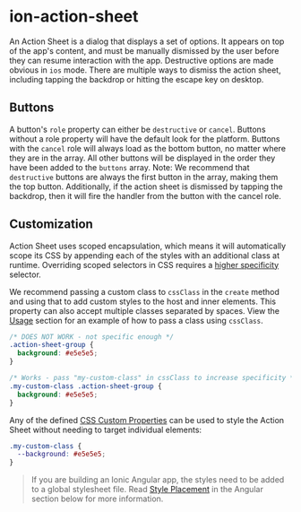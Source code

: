# ion-action-sheet

An Action Sheet is a dialog that displays a set of options. It appears on top of the app's content, and must be manually dismissed by the user before they can resume interaction with the app. Destructive options are made obvious in `ios` mode. There are multiple ways to dismiss the action sheet, including tapping the backdrop or hitting the escape key on desktop.

## Buttons

A button's `role` property can either be `destructive` or `cancel`. Buttons without a role property will have the default look for the platform. Buttons with the `cancel` role will always load as the bottom button, no matter where they are in the array. All other buttons will be displayed in the order they have been added to the `buttons` array. Note: We recommend that `destructive` buttons are always the first button in the array, making them the top button. Additionally, if the action sheet is dismissed by tapping the backdrop, then it will fire the handler from the button with the cancel role.

## Customization

Action Sheet uses scoped encapsulation, which means it will automatically scope its CSS by appending each of the styles with an additional class at runtime. Overriding scoped selectors in CSS requires a [higher specificity](https://developer.mozilla.org/en-US/docs/Web/CSS/Specificity) selector.

We recommend passing a custom class to `cssClass` in the `create` method and using that to add custom styles to the host and inner elements. This property can also accept multiple classes separated by spaces. View the [Usage](#usage) section for an example of how to pass a class using `cssClass`.

```css
/* DOES NOT WORK - not specific enough */
.action-sheet-group {
  background: #e5e5e5;
}

/* Works - pass "my-custom-class" in cssClass to increase specificity */
.my-custom-class .action-sheet-group {
  background: #e5e5e5;
}
```

Any of the defined [CSS Custom Properties](#css-custom-properties) can be used to style the Action Sheet without needing to target individual elements:

```css
.my-custom-class {
  --background: #e5e5e5;
}
```

> If you are building an Ionic Angular app, the styles need to be added to a global stylesheet file. Read [Style Placement](#style-placement) in the Angular section below for more information.

